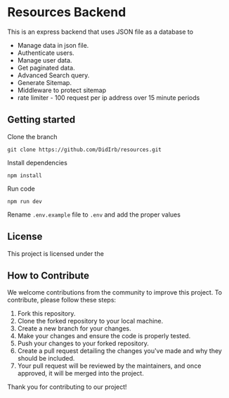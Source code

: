 # Resources Backend

This is an express backend that uses JSON file as a database to 
- Manage data in json file.
- Authenticate users.
- Manage user data.
- Get paginated data.
- Advanced Search query.
- Generate Sitemap.
- Middleware to protect sitemap
- rate limiter - 100 request per ip address over 15 minute periods

## Getting started

Clone the branch

```
git clone https://github.com/DidIrb/resources.git
```
Install dependencies
```
npm install
```
Run code

```
npm run dev
```
Rename `.env.example` file to `.env` and add the proper values



## License

This project is licensed under the 

## How to Contribute

We welcome contributions from the community to improve this project. To contribute, please follow these steps:

1. Fork this repository.
2. Clone the forked repository to your local machine.
3. Create a new branch for your changes.
4. Make your changes and ensure the code is properly tested.
5. Push your changes to your forked repository.
6. Create a pull request detailing the changes you've made and why they should be included.
7. Your pull request will be reviewed by the maintainers, and once approved, it will be merged into the project.

Thank you for contributing to our project!


